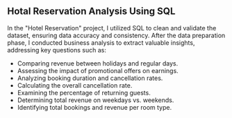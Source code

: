 ## Hotal Reservation Analysis Using SQL 
In the "Hotel Reservation" project, I utilized SQL to clean and validate the dataset, ensuring data accuracy and consistency. After the data preparation phase, I conducted business analysis to extract valuable insights, addressing key questions such as:

- Comparing revenue between holidays and regular days.
- Assessing the impact of promotional offers on earnings.
- Analyzing booking duration and cancellation rates.
- Calculating the overall cancellation rate.
- Examining the percentage of returning guests.
- Determining total revenue on weekdays vs. weekends.
- Identifying total bookings and revenue per room type.
